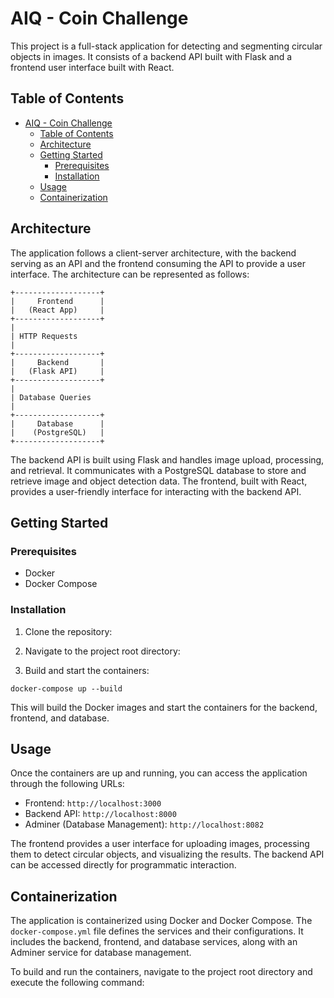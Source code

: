 # AIQ - Coin Challenge

This project is a full-stack application for detecting and segmenting circular objects in images. It consists of a backend API built with Flask and a frontend user interface built with React.

## Table of Contents

- [AIQ - Coin Challenge](#aiq---coin-challenge)
  - [Table of Contents](#table-of-contents)
  - [Architecture](#architecture)
  - [Getting Started](#getting-started)
    - [Prerequisites](#prerequisites)
    - [Installation](#installation)
  - [Usage](#usage)
  - [Containerization](#containerization)

## Architecture

The application follows a client-server architecture, with the backend serving as an API and the frontend consuming the API to provide a user interface. The architecture can be represented as follows:

```
+-------------------+
|     Frontend      |
|   (React App)     |
+-------------------+
|
| HTTP Requests
|
+-------------------+
|     Backend       |
|   (Flask API)     |
+-------------------+
|
| Database Queries
|
+-------------------+
|     Database      |
|    (PostgreSQL)   |
+-------------------+
```

The backend API is built using Flask and handles image upload, processing, and retrieval. It communicates with a PostgreSQL database to store and retrieve image and object detection data. The frontend, built with React, provides a user-friendly interface for interacting with the backend API.

## Getting Started

### Prerequisites

- Docker
- Docker Compose

### Installation

1. Clone the repository:

2. Navigate to the project root directory:

3. Build and start the containers:

```
docker-compose up --build
```

This will build the Docker images and start the containers for the backend, frontend, and database.

## Usage

Once the containers are up and running, you can access the application through the following URLs:

- Frontend: `http://localhost:3000`
- Backend API: `http://localhost:8000`
- Adminer (Database Management): `http://localhost:8082`

The frontend provides a user interface for uploading images, processing them to detect circular objects, and visualizing the results. The backend API can be accessed directly for programmatic interaction.

## Containerization

The application is containerized using Docker and Docker Compose. The `docker-compose.yml` file defines the services and their configurations. It includes the backend, frontend, and database services, along with an Adminer service for database management.

To build and run the containers, navigate to the project root directory and execute the following command:
